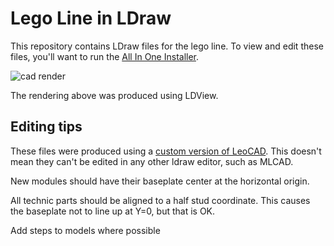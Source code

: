 Lego Line in LDraw
==================

This repository contains LDraw files for the lego line. To view and edit these files, you'll want
to run the [All In One Installer](http://www.ldraw.org/article/104.html).

![cad render](https://i.imgur.com/qbRMy6r.png)

The rendering above was produced using LDView.

Editing tips
------------

These files were produced using a [custom version of LeoCAD](http://github.com/eric-wieser/leocad).
This doesn't mean they can't be edited in any other ldraw editor, such as MLCAD.

New modules should have their baseplate center at the horizontal origin.

All technic parts should be aligned to a half stud coordinate. This causes the baseplate not to line up at Y=0, but that is OK.

Add steps to models where possible
